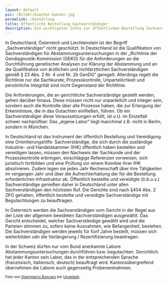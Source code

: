 ```yaml
---
layout: default
pic: /Bilder/buecher-banner.jpg
permalink: /bestellung
title: Öffentliche Bestellung Sachverständiger
description: Die wichtigsten Infos zur öffentlichen Bestellung Sachverständiger in Deutschland, Österreich und der Schweiz.
---
```


In Deutschland, Österreich und Liechtenstein ist der Begriff „Sachverständiger“ nicht geschützt. In Deutschland ist die Qualifikation von Sachverständigen für Abstammungsuntersuchungen in der „Richtlinie der Gendiagnostik-Kommission (GEKO) für die Anforderungen an die Durchführung genetischer Analysen zur Klärung der Abstammung und an die Qualifikation von ärztlichen und nichtärztlichen Sachverständigen gemäß § 23 Abs. 2 Nr. 4 und Nr. 2b GenDG“ geregelt. Allerdings regelt die Richtlinie nur die Sachkunde; Prozesskontrolle, Unparteilichkeit und persönliche Integrität sind nicht Gegenstand der Richtlinie.

Die Anforderungen, die an gerichtliche Sachverständige gestellt werden, gehen darüber hinaus. Diese müssen nicht nur unparteilich und integer sein, sondern auch die Kontrolle über alle Prozesse haben, die zur Erlangung der Erkenntnisse, die in das Gutachten einfließen, führen. Ob ein Sachverständiger diese Voraussetzungen erfüllt, ist u.U. im Einzelfall schwer nachprüfbar: Das „eigene Labor“ liegt manchmal z.B. nicht in Berlin, sondern in München.

In Deutschland ist das Instrument der öffentlich Bestellung und Vereidigung eine Orientierungshilfe: Sachverständige, die sich durch die zuständige Industrie- und Handelskammer (IHK) öffentlich haben bestellen und vereidigen lassen, müssen den Nachweis der Sachkunde und der Prozesskontrolle erbringen, einschlägige Referenzen vorweisen, sich juristisch fortbilden und eine Prüfung vor einem Komitee ihrer IHK absolvieren. Zudem legen sie jedes Jahr Rechenschaft über ihre Tätigkeiten im vergangen Jahr und über die Aufrechterhaltung der für die Bestellung erforderlichen Infrastruktur ab. Öffentlich bestellte und vereidigte (ö.b.u.v.) Sachverständige genießen daher in Deutschland unter allen Sachverständigen den höchsten Ruf. Die Gerichte sind nach §404 Abs. 2 ZPO gehalten, öffentlich bestellte und vereidigte Sachverständige mit Begutachtungen zu beauftragen.

In Österreich werden die Sachverständigen vom Gericht in der Regel aus der Liste der allgemein beeideten Sachverständigen ausgewählt. Das Gericht entscheidet, welcher Sachverständige gewählt wird und die Parteien stimmen zu, sofern keine Ausnahmen, wie Befangenheit, bestehen. Die Sachverständigen werden jeweils für fünf Jahre bestellt, müssen sich weiterbilden udn die Verlängerung / Rezertifizierung beantragen.

In der Schweiz dürfen nur vom Bund anerkannte Labore Abstammungsuntersuchungen durchführen bzw. begutachten. Gerichtlich hat jeder Kanton sein Labor, das in der entsprechenden Sprache (französisch, italienisch, deutsch) beauftragt wird. Kantonsübergreifend übernehmen die Labore auch gegenseitig Probenentnahmen.

<sub>Foto von <a href="https://unsplash.com/@giamboscaro" target="_blank">Giammarco Boscaro</a> bei <a href="https://unsplash.com/" target="_blank">Unsplash</a>.</sub>
